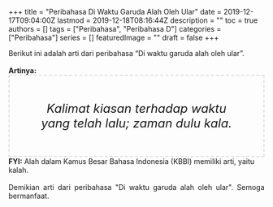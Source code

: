 +++
title = "Peribahasa Di Waktu Garuda Alah Oleh Ular"
date = 2019-12-17T09:04:00Z
lastmod = 2019-12-18T08:16:44Z
description = ""
toc = true
authors = []
tags = ["Peribahasa", "Peribahasa D"]
categories = ["Peribahasa"]
series = []
featuredImage = ""
draft = false
+++

<div dir="ltr" style="text-align: left;" trbidi="on"><div style="text-align: justify;">Berikut ini adalah arti dari peribahasa “Di waktu garuda alah oleh ular”.</div><br /><div style="text-align: justify;"><b>Artinya:</b></div><div style="border: 2px dashed #ddd; font-size: 24px; height: auto; margin: 0 auto; padding: 50px; text-align: center; width: auto;"><i>Kalimat kiasan terhadap waktu yang telah lalu; zaman dulu kala.</i></div><b>FYI:</b> Alah dalam Kamus Besar Bahasa Indonesia (KBBI) memiliki arti, yaitu kalah.<br /><br /><div style="text-align: justify;">Demikian arti dari peribahasa "Di waktu garuda alah oleh ular". Semoga bermanfaat.</div></div>
